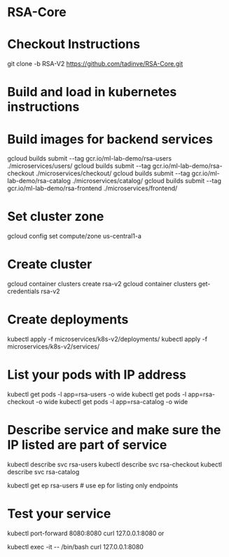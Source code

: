 # RSA-Core

# Checkout Instructions
git clone -b RSA-V2 https://github.com/tadinve/RSA-Core.git

# Build and load in kubernetes instructions
<Will Add>


# Build images for backend services
gcloud builds submit --tag gcr.io/ml-lab-demo/rsa-users ./microservices/users/
gcloud builds submit --tag gcr.io/ml-lab-demo/rsa-checkout ./microservices/checkout/
gcloud builds submit --tag gcr.io/ml-lab-demo/rsa-catalog ./microservices/catalog/
gcloud builds submit --tag gcr.io/ml-lab-demo/rsa-frontend ./microservices/frontend/
# Set cluster zone
gcloud config set compute/zone us-central1-a

# Create cluster
gcloud container clusters create rsa-v2
gcloud container clusters get-credentials rsa-v2

# Create deployments
kubectl apply -f microservices/k8s-v2/deployments/
kubectl apply -f microservices/k8s-v2/services/

# List your pods with IP address
kubectl get pods -l app=rsa-users -o wide
kubectl get pods -l app=rsa-checkout -o wide
kubectl get pods -l app=rsa-catalog -o wide

# Describe service and make sure the IP listed are part of service
kubectl describe svc rsa-users
kubectl describe svc rsa-checkout
kubectl describe svc rsa-catalog

kubectl get ep rsa-users # use ep for listing only endpoints

# Test your service

kubectl port-forward <rsa-catalog-podname> 8080:8080
curl 127.0.0.1:8080
or

kubectl exec -it <rsa-catalog-podname> -- /bin/bash
curl 127.0.0.1:8080
